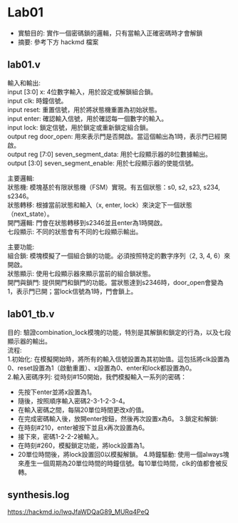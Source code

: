 # Lab01
* 實驗目的: 實作一個密碼鎖的邏輯，只有當輸入正確密碼時才會解鎖
* 摘要: 參考下方 hackmd 檔案 

## lab01.v
輸入和輸出:  
input [3:0] x: 4位數字輸入，用於設定或解鎖組合鎖。  
input clk: 時鐘信號。  
input reset: 重置信號，用於將狀態機重置為初始狀態。  
input enter: 確認輸入信號，用於確認每一個數字的輸入。  
input lock: 鎖定信號，用於鎖定或重新鎖定組合鎖。  
output reg door_open: 用來表示門是否開啟。當這個輸出為1時，表示門已經開啟。  
output reg [7:0] seven_segment_data: 用於七段顯示器的8位數據輸出。  
output [3:0] seven_segment_enable: 用於七段顯示器的使能信號。  

主要邏輯:  
狀態機: 模塊基於有限狀態機（FSM）實現。有五個狀態：s0, s2, s23, s234, s2346。  
狀態轉移: 根據當前狀態和輸入（x, enter, lock）來決定下一個狀態（next_state）。  
開門邏輯: 門會在狀態轉移到s2346並且enter為1時開啟。  
七段顯示: 不同的狀態會有不同的七段顯示輸出。  

主要功能:  
組合鎖: 模塊模擬了一個組合鎖的功能。必須按照特定的數字序列（2, 3, 4, 6）來開啟。  
狀態顯示: 使用七段顯示器來顯示當前的組合鎖狀態。  
開門與鎖門: 提供開門和鎖門的功能。當狀態達到s2346時，door_open會變為1，表示門已開；當lock信號為1時，門會鎖上。

## lab01_tb.v
目的: 驗證combination_lock模塊的功能，特別是其解鎖和鎖定的行為，以及七段顯示器的輸出。  
流程:  
1.初始化: 在模擬開始時，將所有的輸入信號設置為其初始值。這包括將clk設置為0、reset設置為1（啟動重置）、x設置為0、enter和lock都設置為0。  
2.輸入密碼序列: 從時刻#150開始，我們模擬輸入一系列的密碼：
* 先按下enter並將x設置為1。
* 隨後，按照順序輸入密碼2-3-1-2-3-4。
* 在輸入密碼之間，每隔20單位時間更改x的值。
* 在完成密碼輸入後，放開enter按鈕，然後再次設置x為6。
3.鎖定和解鎖:
* 在時刻#210，enter被按下並且x再次設置為6。
* 接下來，密碼1-2-2-2被輸入。
* 在時刻#260，模擬鎖定功能，將lock設置為1。
* 20單位時間後，將lock設置回0以模擬解鎖。
4.時鐘驅動: 使用一個always塊來產生一個周期為20單位時間的時鐘信號。每10單位時間，clk的值都會被反轉。

## synthesis.log
https://hackmd.io/lwqJfaWDQaG89_MURq4PeQ
